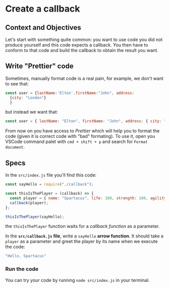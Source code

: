 # Create a callback

## Context and Objectives

Let's start with something quite common: you want to use code you did not produce yourself and this code expects a callback.
You then have to conform to that code and build the callback to obtain the result you want.

## Write "Prettier" code

Sometimes, manually format code is a real pain, for example, we don't want to see that:

```js
const user = {lastName:'Elton',firstName:"John", address:
  {city: "London"}
  }
```

but instead we want that:

```js
const user = { lastName: "Elton", firstName: "John", address: { city: "London" } };
```

From now on you have access to _Prettier_ which will help you to format the code (given it is correct code with "bad" formating).
To use it, open you VSCode command palet with `cmd + shift + p` and search for `Format document`.

## Specs

In the `src/index.js` file you'll find this code:

```javascript
const sayHello = require("./callback");

const thisIsThePlayer = (callback) => {
  const player = { name: "Spartacus", life: 100, strength: 100, agility: 100 };
  callback(player);
};

thisIsThePlayer(sayHello);
```

the `thisIsThePlayer` function waits for a _callback function_ as a parameter.

In the **`src/callback.js` file**, write a `sayHello` **arrow function**. It should take a `player` as a parameter and greet the player by its name when we execute the code:

```js
"Hello, Spartacus"
```

### Run the code

You can try your code by running `node src/index.js` in your terminal.

